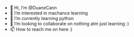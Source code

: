 - 👋 Hi, I’m @DuaneCann
- 👀 I’m interested in machance learning
- 🌱 I’m currently learning python 
- 💞️ I’m looking to collaborate on nothing atm just learning :)
- 📫 How to reach me on here :)

<!---
DuaneCann/DuaneCann is a ✨ special ✨ repository because its `README.md` (this file) appears on your GitHub profile.
You can click the Preview link to take a look at your changes.
--->
